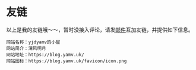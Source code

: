 
# 友链

以上是我的友链哦～～，暂时没接入评论，请发[邮件](mailto:yjdyamv@tutamail.com)互加友链，并提供如下信息。

```
网站名称：yjdyamv的小屋
网站简介：清风明月
网站地址：https://blog.yamv.uk/
网站图标：https://blog.yamv.uk/favicon/icon.png
```
